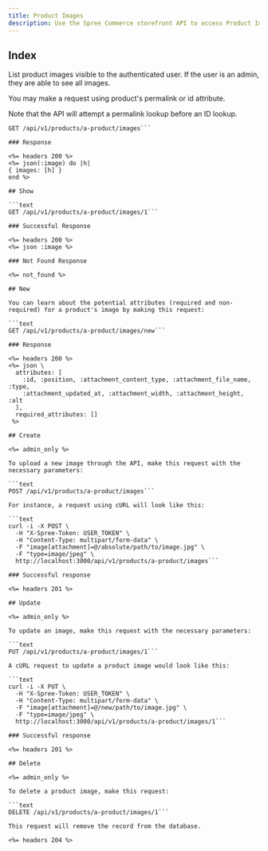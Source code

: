 ```yaml
---
title: Product Images
description: Use the Spree Commerce storefront API to access Product Images data.
---
```


## Index

List product images visible to the authenticated user. If the user is an admin, they are able to see all images.

You may make a request using product\'s permalink or id attribute.

Note that the API will attempt a permalink lookup before an ID lookup.

```text
GET /api/v1/products/a-product/images```

### Response

<%= headers 200 %>
<%= json(:image) do |h|
{ images: [h] }
end %>

## Show

```text
GET /api/v1/products/a-product/images/1```

### Successful Response

<%= headers 200 %>
<%= json :image %>

### Not Found Response

<%= not_found %>

## New

You can learn about the potential attributes (required and non-required) for a product's image by making this request:

```text
GET /api/v1/products/a-product/images/new```

### Response

<%= headers 200 %>
<%= json \
  attributes: [
    :id, :position, :attachment_content_type, :attachment_file_name, :type,
    :attachment_updated_at, :attachment_width, :attachment_height, :alt
  ],
  required_attributes: []
 %>

## Create

<%= admin_only %>

To upload a new image through the API, make this request with the necessary parameters:

```text
POST /api/v1/products/a-product/images```

For instance, a request using cURL will look like this:

```text
curl -i -X POST \
  -H "X-Spree-Token: USER_TOKEN" \
  -H "Content-Type: multipart/form-data" \
  -F "image[attachment]=@/absolute/path/to/image.jpg" \
  -F "type=image/jpeg" \
  http://localhost:3000/api/v1/products/a-product/images```

### Successful response

<%= headers 201 %>

## Update

<%= admin_only %>

To update an image, make this request with the necessary parameters:

```text
PUT /api/v1/products/a-product/images/1```

A cURL request to update a product image would look like this:

```text
curl -i -X PUT \
  -H "X-Spree-Token: USER_TOKEN" \
  -H "Content-Type: multipart/form-data" \
  -F "image[attachment]=@/new/path/to/image.jpg" \
  -F "type=image/jpeg" \
  http://localhost:3000/api/v1/products/a-product/images/1```

### Successful response

<%= headers 201 %>

## Delete

<%= admin_only %>

To delete a product image, make this request:

```text
DELETE /api/v1/products/a-product/images/1```

This request will remove the record from the database.

<%= headers 204 %>
